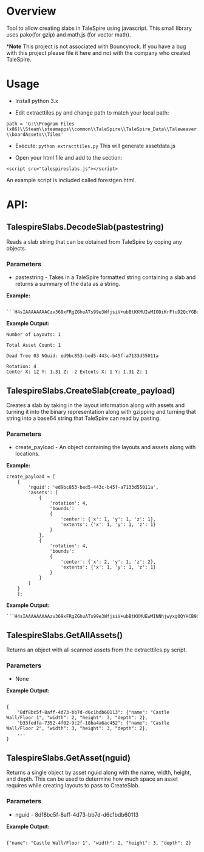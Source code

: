 # Overview

Tool to allow creating slabs in TaleSpire using javascript.  This small library uses pako(for gzip) and math.js (for vector math).

***Note** This project is not associated with Bouncyrock. If you have a bug with this project please file it here and not with the company who created TaleSpire.

# Usage

- Install python 3.x

- Edit extracttiles.py and change path to match your local path:

```path = 'G:\\Program Files (x86)\\Steam\\steamapps\\common\\TaleSpire\\TaleSpire_Data\\Taleweaver\\boardAssets\\Tiles'```

- Execute:
```python extracttiles.py```
This will generate assetdata.js

- Open your html file and add to the <head> section:

```<script src="talespireslabs.js"></script>```

An example script is included called forestgen.html.

# API:

## TalespireSlabs.DecodeSlab(pastestring)

Reads a slab string that can be obtained from TaleSpire by coping any objects.

### Parameters

- pastestring - Takes in a TaleSpire formatted string containing a slab and returns a summary of the data as a string.

**Example:** 

``````
  ```H4sIAAAAAAAACzv369xFRgZGhuATs99e3WfjsiV+ubBtKKMUIwMIODiKrFtuD2QcYGBosIewG+xZOHHLAQAQOzLSUAAAAA==```
``````

**Example Output:**

```
Number of Layouts: 1

Total Asset Count: 1

Dead Tree 03 NGuid: ed9bc853-bed5-443c-b45f-a7133d55011a

Rotation: 4
Center X: 12 Y: 1.31 Z: -2 Extents X: 1 Y: 1.31 Z: 1
```

## TalespireSlabs.CreateSlab(create_payload)

Creates a slab by taking in the layout information along with assets and turning it into the binary representation along with gzipping and turning that
string into a base64 string that TaleSpire can read by pasting.

### Parameters

- create_payload - An object containing the layouts and assets along with locations.

**Example:**

```
create_payload = [
    {
        'nguid': 'ed9bc853-bed5-443c-b45f-a7133d55011a', 
        'assets': [
            {
                'rotation': 4, 
                'bounds': 
                {
                    'center': {'x': 1, 'y': 1, 'z': 1}, 
                    'extents': {'x': 1, 'y': 1, 'z': 1}
                }
            },
            {
                'rotation': 4, 
                'bounds': 
                {
                    'center': {'x': 2, 'y': 1, 'z': 2}, 
                    'extents': {'x': 1, 'y': 1, 'z': 1}
                }
            }
        ]
    }
    ];
```

**Example Output:**

`````
```H4sIAAAAAAAAAzv369xFRgZGhuATs99e3WfjsiV+ubBtKKMUEwMINNhjwyxgOQYHCB9GI8th1weSAQAdG0xwcAAAAA==```
`````

## TalespireSlabs.GetAllAssets()

Returns an object with all scanned assets from the extracttiles.py script.

### Parameters

- None

**Example Output:**

```

{
    "8df8bc5f-8aff-4d73-bb7d-d6c1bdb60113": {"name": "Castle Wall/Floor 1", "width": 2, "height": 3, "depth": 2}, 
    "b33fedfa-7352-4f02-9c2f-18ba4a6ac452": {"name": "Castle Wall/Floor 2", "width": 3, "height": 3, "depth": 2},
    ...
}

```

## TalespireSlabs.GetAsset(nguid)

Returns a single object by asset nguid along with the name, width, height, and depth. This can be used to determine how much space an asset requires while creating layouts to pass to CreateSlab.

### Parameters

- nguid - 8df8bc5f-8aff-4d73-bb7d-d6c1bdb60113

**Example Output:**

```

{"name": "Castle Wall/Floor 1", "width": 2, "height": 3, "depth": 2}

```
